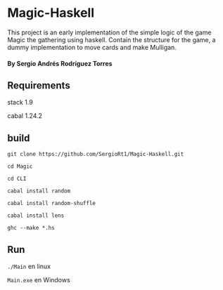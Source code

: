 # Magic-Haskell
 This project is an early implementation of the simple logic of the game Magic the gathering using haskell.
 Contain the structure for the game, a dummy implementation to move cards and make Mulligan. 
#### By Sergio Andrés Rodríguez Torres

## Requirements

stack 1.9

cabal 1.24.2

## build

`git clone https://github.com/SergioRt1/Magic-Haskell.git`

`cd Magic`

`cd CLI`

`cabal install random`

`cabal install random-shuffle`

`cabal install lens`

`ghc --make *.hs`

## Run

`./Main` en linux

`Main.exe` en Windows
